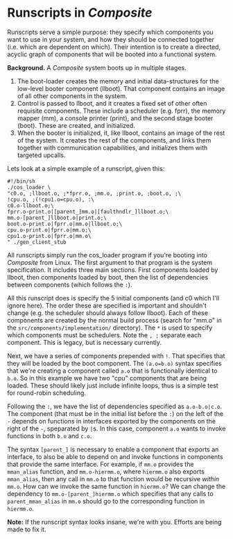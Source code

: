 # Runscripts in *Composite*

Runscripts serve a simple purpose:  they specify which components you want to use in your system, and how they should be connected together (i.e. which are dependent on which).  Their intention is to create a directed, acyclic graph of components that will be booted into a functional system.

**Background.** A *Composite* system boots up in multiple stages.

1. The boot-loader creates the memory and initial data-structures for the low-level booter component (llboot).  That component contains an image of all other components in the system.
2. Control is passed to llboot, and it creates a fixed set of other often requisite components.  These include a scheduler (e.g. fprr), the memory mapper (mm), a console printer (print), and the second stage booter (boot).  These are created, and initialized.
3. When the booter is initialized, it, like llboot, contains an image of the rest of the system.  It creates the rest of the components, and links them together with communication capabilities, and initializes them with targeted upcalls.

Lets look at a simple example of a runscript, given this:

```
#!/bin/sh
./cos_loader \
"c0.o, ;llboot.o, ;*fprr.o, ;mm.o, ;print.o, ;boot.o, ;\
!cpu.o, ;(!cpu1.o=cpu.o), :\
c0.o-llboot.o;\
fprr.o-print.o|[parent_]mm.o|[faulthndlr_]llboot.o;\
mm.o-[parent_]llboot.o|print.o;\
boot.o-print.o|fprr.o|mm.o|llboot.o;\
cpu.o-print.o|fprr.o|mm.o;\
cpu1.o-print.o|fprr.o|mm.o\
" ./gen_client_stub
```

All runscripts simply run the cos_loader program if you're booting into *Composite* from Linux.  The first argument to that program is the system specification.  It includes three main sections.  First components loaded by llboot, then components loaded by boot, then the list of dependencies between components (which follows the `:`).

All this runscript does is specify the 5 initial components (and c0 which I'll ignore here).  The order these are specified is important and shouldn't change (e.g. the scheduler should always follow llboot).  Each of these components are created by the normal build process (search for "mm.o" in the `src/components/implementation/` directory).  The `*` is used to specify which components must be schedulers.  Note the `, ;` separate each component.  This is legacy, but is necessary currently.

Next, we have a series of components prepended with `!`.  That specifies that they will be loaded by the boot component.  The `(a.o=b.o)` syntax specifies that we're creating a component called `a.o` that is functionally identical to `b.o`.  So in this example we have two "cpu" components that are being loaded.  These should likely just include infinite loops, thus is a simple test for round-robin scheduling.

Following the `:`, we have the list of dependencies specified as `a.o-b.o|c.o`.  The component (that must be in the initial list before the `:`) on the left of the `-` depends on functions in interfaces exported by the components on the right of the `-`, speparated by `|`s.  In this case, component `a.o` wants to invoke functions in both `b.o` and `c.o`.  

The syntax `[parent_]` is necessary to enable a component that exports an interface, to also be able to depend on and invoke functions in components that provide the same interface.  For example, if `mm.o` provides the `mman_alias` function, and `mm.o-hiermm.o`, where `hiermm.o` also exports `mman_alias`, then any call in `mm.o` to that function would be recursive *within* `mm.o`.  How can we invoke the same function in `hiermm.o`?  We can change the dependency to `mm.o-[parent_]hiermm.o` which specifies that any calls to `parent_mman_alias` in `mm.o` should go to the corresponding function in `hiermm.o`.

**Note:**
If the runscript syntax looks insane, we're with you. Efforts are being made to fix it.
